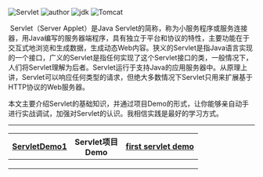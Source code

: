 ![Servlet](https://img.shields.io/badge/Servlet-3.0+-brightgreen.svg)     ![author](https://img.shields.io/badge/author-quhaichuan-orange.svg)     ![jdk](https://img.shields.io/badge/jdk->=1.8-blue.svg)  ![Tomcat](https://img.shields.io/badge/Tomcat-8+-blue.svg)

​    Servlet（Server Applet）是Java Servlet的简称，称为小服务程序或服务连接器，用Java编写的服务器端程序，具有独立于平台和协议的特性，主要功能在于交互式地浏览和生成数据，生成动态Web内容。
​    狭义的Servlet是指Java语言实现的一个接口，广义的Servlet是指任何实现了这个Servlet接口的类，一般情况下，人们将Servlet理解为后者。Servlet运行于支持Java的应用服务器中。从原理上讲，Servlet可以响应任何类型的请求，但绝大多数情况下Servlet只用来扩展基于HTTP协议的Web服务器。

​    本文主要介绍Servlet的基础知识，并通过项目Demo的形式，让你能够亲自动手进行实战调试，加强对Servlet的认识。我相信实践是最好的学习方式。

---

| [ServletDemo1](Servlet/ServletDemo1) | Servlet项目<br>Demo | [first servlet demo](http://c.biancheng.net/view/3985.html) |
| ------------------------------------ | ------------------- | ----------------------------------------------------------- |
|                                      |                     |                                                             |
|                                      |                     |                                                             |
|                                      |                     |                                                             |


